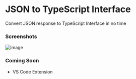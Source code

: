 # JSON to TypeScript Interface
Convert JSON response to TypeScript Interface in no time

### Screenshots
![image](https://user-images.githubusercontent.com/32420644/135409050-866a4611-4a3b-4ca4-9b1f-5471099b9f40.png)

### Coming Soon
- VS Code Extension
